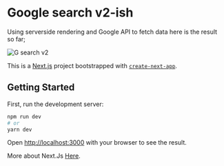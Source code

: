 # Google search v2-ish

Using serverside rendering and Google API to fetch data here is the result so far;

![G search v2](/public/ScreenRecording.gif)

This is a [Next.js](https://nextjs.org/) project bootstrapped with [`create-next-app`](https://github.com/vercel/next.js/tree/canary/packages/create-next-app).

## Getting Started

First, run the development server:

```bash
npm run dev
# or
yarn dev
```

Open [http://localhost:3000](http://localhost:3000) with your browser to see the result.

More about Next.Js [Here](/WhatiLearnt.md).

